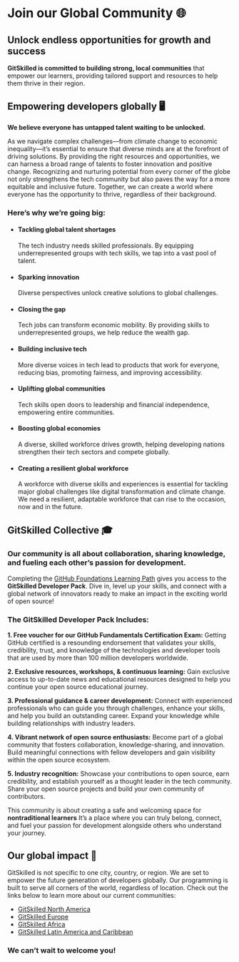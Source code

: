 # Join our Global Community 🌐

## Unlock endless opportunities for growth and success


**GitSkilled is committed to building strong, local communities** that empower our learners, providing tailored support and resources to help them thrive in their region.

## Empowering developers globally 🖥️
**We believe everyone has untapped talent waiting to be unlocked.**

As we navigate complex challenges—from climate change to economic inequality—it’s essential to ensure that diverse minds are at the forefront of driving solutions. By providing the right resources and opportunities, we can harness a broad range of talents to foster innovation and positive change. Recognizing and nurturing potential from every corner of the globe not only strengthens the tech community but also paves the way for a more equitable and inclusive future. Together, we can create a world where everyone has the opportunity to thrive, regardless of their background.

### Here’s why we’re going big:  
* #### Tackling global talent shortages
  The tech industry needs skilled professionals. By equipping underrepresented groups with tech skills, we tap into a vast pool of talent.

* #### Sparking innovation
  Diverse perspectives unlock creative solutions to global challenges.

* #### Closing the gap
  Tech jobs can transform economic mobility. By providing skills to underrepresented groups, we help reduce the wealth gap.

* #### Building inclusive tech
  More diverse voices in tech lead to products that work for everyone, reducing bias, promoting fairness, and improving accessibility.

* #### Uplifting global communities 
  Tech skills open doors to leadership and financial independence, empowering entire communities.

* #### Boosting global economies
  A diverse, skilled workforce drives growth, helping developing nations strengthen their tech sectors and compete globally.

* #### Creating a resilient global workforce
  A workforce with diverse skills and experiences is essential for tackling major global challenges like digital transformation and climate change. We need a resilient, adaptable workforce that can rise to the occasion, now and in the future.



## GitSkilled Collective 🎓

### Our community is all about collaboration, sharing knowledge, and fueling each other’s passion for development. 

Completing the [GitHub Foundations Learning Path](https://learn.microsoft.com/en-us/collections/w1nebonx2g64nw) gives you access to the **GitSkilled Developer Pack**. Dive in, level up your skills, and connect with a global network of innovators ready to make an impact in the exciting world of open source!

### The GitSkilled Developer Pack Includes:

**1. Free voucher for our GitHub Fundamentals Certification Exam:**  Getting GitHub certified is a resounding endorsement that validates your skills, credibility, trust, and knowledge of the technologies and developer tools that are used by more than 100 million developers worldwide.

**2. Exclusive resources, workshops, & continuous learning:** Gain exclusive access to up-to-date news and educational resources designed to help you continue your open source educational journey.

**3. Professional guidance & career development:** Connect with experienced professionals who can guide you through challenges, enhance your skills, and help you build an outstanding career. Expand your knowledge while building relationships with industry leaders.

**4. Vibrant network of open source enthusiasts:** Become part of a global community that fosters collaboration, knowledge-sharing, and innovation. Build meaningful connections with fellow developers and gain visibility within the open source ecosystem.

**5. Industry recognition:** Showcase your contributions to open source, earn credibility, and establish yourself as a thought leader in the tech community. Share your open source projects and build your own community of contributors. 

This community is about creating a safe and welcoming space for **nontraditional learners** It’s a place where you can truly belong, connect, and fuel your passion for development alongside others who understand your journey. 


## Our global impact 🚀
GitSkilled is not specific to one city, country, or region. We are set to empower the future generation of developers globally. Our programming is built to serve all corners of the world, regardless of location. Check out the links below to learn more about our current communities:
- [GitSkilled North America](https://github.com/GitSkilled/About-GitSkilled/blob/main/GitSkilled-north-america.md)
- [GitSkilled Europe](https://github.com/GitSkilled/About-GitSkilled/blob/main/gitskilled-europe.md)
- [GitSkilled Africa](https://github.com/GitSkilled/About-GitSkilled/blob/main/gitskilled-africa.md)
- [GitSkilled Latin America and Caribbean](https://github.com/GitSkilled/About-GitSkilled/blob/main/gitskilled-lac.md)
  
### We can’t wait to welcome you!

